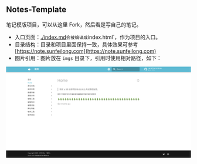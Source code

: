 ## Notes-Template

笔记模版项目，可以从这里 Fork，然后看是写自己的笔记。

* 入口页面：[./index.md](./index.md)` 会被编译成 `index.html`，作为项目的入口。
* 目录结构：目录和项目里面保持一致，具体效果可参考 [https://note.sunfeilong.com](https://note.sunfeilong.com)
* 图片引用：图片放在 `imgs` 目录下，引用时使用相对路径，如下：

![效果](./imgs/note.png)